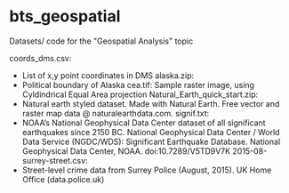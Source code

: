 # bts_geospatial
Datasets/ code for the "Geospatial Analysis" topic

coords_dms.csv:
- List of x,y point coordinates in DMS
alaska.zip:
- Political boundary of Alaska
cea.tif:
Sample raster image, using Cyldindrical Equal Area projection
Natural_Earth_quick_start.zip:
- Natural earth styled dataset. Made with Natural Earth. Free vector and raster map data @ naturalearthdata.com.
signif.txt:
- NOAA’s National Geophysical Data Center dataset of all significant earthquakes since 2150 BC. National Geophysical Data Center / World Data Service (NGDC/WDS): Significant Earthquake Database. National Geophysical Data Center, NOAA. doi:10.7289/V5TD9V7K
2015-08-surrey-street.csv:
- Street-level crime data from Surrey Police (August, 2015). UK Home Office (data.police.uk)
